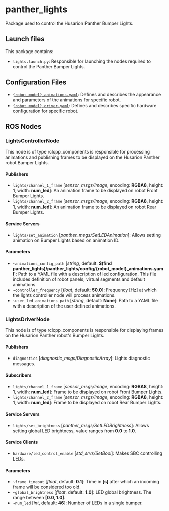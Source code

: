 # panther_lights

Package used to control the Husarion Panther Bumper Lights.

## Launch files

This package contains:

- `lights.launch.py`: Responsible for launching the nodes required to control the Panther Bumper Lights.

## Configuration Files

- [`{robot_model}_animations.yaml`](./config): Defines and describes the appearance and parameters of the animations for specific robot.
- [`{robot_model}_driver.yaml`](./config): Defines and describes specific hardware configuration for specific robot.

## ROS Nodes

### LightsControllerNode

This node is of type rclcpp_components is responsible for processing animations and publishing frames to be displayed on the Husarion Panther robot Bumper Lights.

#### Publishers

- `lights/channel_1_frame` [*sensor_msgs/Image*, encoding: **RGBA8**, height: **1**, width: **num_led**]: An animation frame to be displayed on robot Front Bumper Lights.
- `lights/channel_2_frame` [*sensor_msgs/Image*, encoding: **RGBA8**, height: **1**, width: **num_led**]: An animation frame to be displayed on robot Rear Bumper Lights.

#### Service Servers

- `lights/set_animation` [*panther_msgs/SetLEDAnimation*]: Allows setting animation on Bumper Lights based on animation ID.

#### Parameters

- `~animations_config_path` [*string*, default: **$(find panther_lights)/panther_lights/config/{robot_model}_animations.yaml**]: Path to a YAML file with a description of led configuration. This file includes definition of robot panels, virtual segments and default animations.
- `~controller_frequency` [*float*, default: **50.0**]: Frequency [Hz] at which the lights controller node will process animations.
- `~user_led_animations_path` [*string*, default: **None**]: Path to a YAML file with a description of the user defined animations.

### LightsDriverNode

This node is of type rclcpp_components is responsible for displaying frames on the Husarion Panther robot's Bumper Lights.

#### Publishers

- `diagnostics` [*diagnostic_msgs/DiagnosticArray*]: Lights diagnostic messages.

#### Subscribers

- `lights/channel_1_frame` [*sensor_msgs/Image*, encoding: **RGBA8**, height: **1**, width: **num_led**]: Frame to be displayed on robot Front Bumper Lights.
- `lights/channel_2_frame` [*sensor_msgs/Image*, encoding: **RGBA8**, height: **1**, width: **num_led**]: Frame to be displayed on robot Rear Bumper Lights.

#### Service Servers

- `lights/set_brightness` [*panther_msgs/SetLEDBrightness*]: Allows setting global LED brightness, value ranges from **0.0** to **1.0**.

#### Service Clients

- `hardware/led_control_enable` [*std_srvs/SetBool*]: Makes SBC controlling LEDs.

#### Parameters

- `~frame_timeout` [*float*, default: **0.1**]: Time in **[s]** after which an incoming frame will be considered too old.
- `~global_brightness` [*float*, default: **1.0**]: LED global brightness. The range between **[0.0, 1.0]**.
- `~num_led` [*int*, default: **46**]: Number of LEDs in a single bumper.
